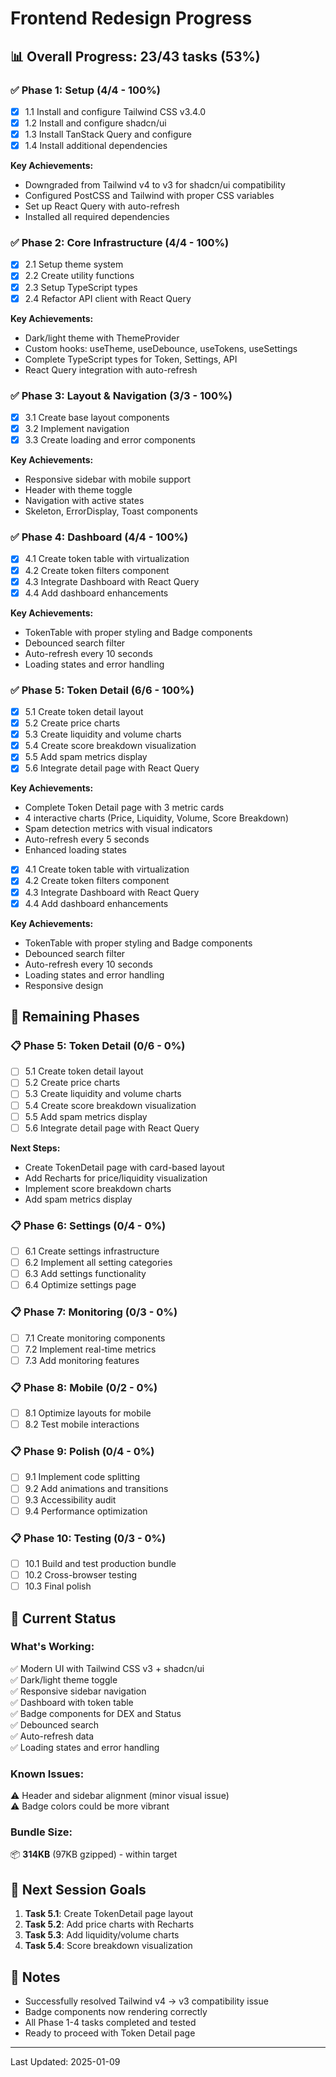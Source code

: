 # Frontend Redesign Progress

## 📊 Overall Progress: 23/43 tasks (53%)

### ✅ Phase 1: Setup (4/4 - 100%)
- [x] 1.1 Install and configure Tailwind CSS v3.4.0
- [x] 1.2 Install and configure shadcn/ui
- [x] 1.3 Install TanStack Query and configure
- [x] 1.4 Install additional dependencies

**Key Achievements:**
- Downgraded from Tailwind v4 to v3 for shadcn/ui compatibility
- Configured PostCSS and Tailwind with proper CSS variables
- Set up React Query with auto-refresh
- Installed all required dependencies

### ✅ Phase 2: Core Infrastructure (4/4 - 100%)
- [x] 2.1 Setup theme system
- [x] 2.2 Create utility functions
- [x] 2.3 Setup TypeScript types
- [x] 2.4 Refactor API client with React Query

**Key Achievements:**
- Dark/light theme with ThemeProvider
- Custom hooks: useTheme, useDebounce, useTokens, useSettings
- Complete TypeScript types for Token, Settings, API
- React Query integration with auto-refresh

### ✅ Phase 3: Layout & Navigation (3/3 - 100%)
- [x] 3.1 Create base layout components
- [x] 3.2 Implement navigation
- [x] 3.3 Create loading and error components

**Key Achievements:**
- Responsive sidebar with mobile support
- Header with theme toggle
- Navigation with active states
- Skeleton, ErrorDisplay, Toast components

### ✅ Phase 4: Dashboard (4/4 - 100%)
- [x] 4.1 Create token table with virtualization
- [x] 4.2 Create token filters component
- [x] 4.3 Integrate Dashboard with React Query
- [x] 4.4 Add dashboard enhancements

**Key Achievements:**
- TokenTable with proper styling and Badge components
- Debounced search filter
- Auto-refresh every 10 seconds
- Loading states and error handling

### ✅ Phase 5: Token Detail (6/6 - 100%)
- [x] 5.1 Create token detail layout
- [x] 5.2 Create price charts
- [x] 5.3 Create liquidity and volume charts
- [x] 5.4 Create score breakdown visualization
- [x] 5.5 Add spam metrics display
- [x] 5.6 Integrate detail page with React Query

**Key Achievements:**
- Complete Token Detail page with 3 metric cards
- 4 interactive charts (Price, Liquidity, Volume, Score Breakdown)
- Spam detection metrics with visual indicators
- Auto-refresh every 5 seconds
- Enhanced loading states
- [x] 4.1 Create token table with virtualization
- [x] 4.2 Create token filters component
- [x] 4.3 Integrate Dashboard with React Query
- [x] 4.4 Add dashboard enhancements

**Key Achievements:**
- TokenTable with proper styling and Badge components
- Debounced search filter
- Auto-refresh every 10 seconds
- Loading states and error handling
- Responsive design

## 🚧 Remaining Phases

### 📋 Phase 5: Token Detail (0/6 - 0%)
- [ ] 5.1 Create token detail layout
- [ ] 5.2 Create price charts
- [ ] 5.3 Create liquidity and volume charts
- [ ] 5.4 Create score breakdown visualization
- [ ] 5.5 Add spam metrics display
- [ ] 5.6 Integrate detail page with React Query

**Next Steps:**
- Create TokenDetail page with card-based layout
- Add Recharts for price/liquidity visualization
- Implement score breakdown charts
- Add spam metrics display

### 📋 Phase 6: Settings (0/4 - 0%)
- [ ] 6.1 Create settings infrastructure
- [ ] 6.2 Implement all setting categories
- [ ] 6.3 Add settings functionality
- [ ] 6.4 Optimize settings page

### 📋 Phase 7: Monitoring (0/3 - 0%)
- [ ] 7.1 Create monitoring components
- [ ] 7.2 Implement real-time metrics
- [ ] 7.3 Add monitoring features

### 📋 Phase 8: Mobile (0/2 - 0%)
- [ ] 8.1 Optimize layouts for mobile
- [ ] 8.2 Test mobile interactions

### 📋 Phase 9: Polish (0/4 - 0%)
- [ ] 9.1 Implement code splitting
- [ ] 9.2 Add animations and transitions
- [ ] 9.3 Accessibility audit
- [ ] 9.4 Performance optimization

### 📋 Phase 10: Testing (0/3 - 0%)
- [ ] 10.1 Build and test production bundle
- [ ] 10.2 Cross-browser testing
- [ ] 10.3 Final polish

## 🎯 Current Status

### What's Working:
✅ Modern UI with Tailwind CSS v3 + shadcn/ui  
✅ Dark/light theme toggle  
✅ Responsive sidebar navigation  
✅ Dashboard with token table  
✅ Badge components for DEX and Status  
✅ Debounced search  
✅ Auto-refresh data  
✅ Loading states and error handling  

### Known Issues:
⚠️ Header and sidebar alignment (minor visual issue)  
⚠️ Badge colors could be more vibrant  

### Bundle Size:
📦 **314KB** (97KB gzipped) - within target

## 🚀 Next Session Goals

1. **Task 5.1**: Create TokenDetail page layout
2. **Task 5.2**: Add price charts with Recharts
3. **Task 5.3**: Add liquidity/volume charts
4. **Task 5.4**: Score breakdown visualization

## 📝 Notes

- Successfully resolved Tailwind v4 → v3 compatibility issue
- Badge components now rendering correctly
- All Phase 1-4 tasks completed and tested
- Ready to proceed with Token Detail page

---
Last Updated: 2025-01-09
